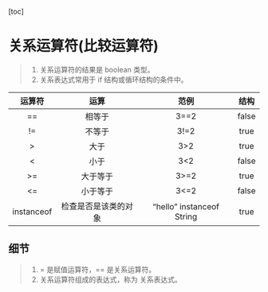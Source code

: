 [toc]

# 关系运算符(比较运算符)

> 1. 关系运算符的结果是 boolean 类型。
> 2. 关系表达式常用于 if 结构或循环结构的条件中。

|   运算符   |         运算         |           范例            | 结构  |
| :--------: | :------------------: | :-----------------------: | :---: |
|     ==     |        相等于        |           3==2            | false |
|     !=     |        不等于        |           3!=2            | true  |
|     >      |         大于         |            3>2            | true  |
|     <      |         小于         |            3<2            | false |
|     >=     |       大于等于       |           3>=2            | true  |
|     <=     |       小于等于       |           3<=2            | false |
| instanceof | 检查是否是该类的对象 | “hello” instanceof String | true  |

## 细节

> 1. = 是赋值运算符，== 是关系运算符。
> 2. 关系运算符组成的表达式，称为 关系表达式。